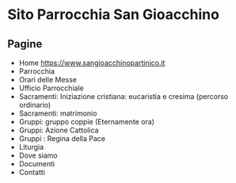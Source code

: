 # Sito Parrocchia San Gioacchino

## Pagine
- Home https://www.sangioacchinopartinico.it
- Parrocchia
- Orari delle Messe
- Ufficio Parrocchiale
- Sacramenti: Iniziazione cristiana: eucaristia e cresima (percorso ordinario)
- Sacramenti: matrimonio
- Gruppi: gruppo coppie (Eternamente ora)
- Gruppi: Azione Cattolica
- Gruppi : Regina della Pace
- Liturgia
- Dove siamo
- Documenti
- Contatti

